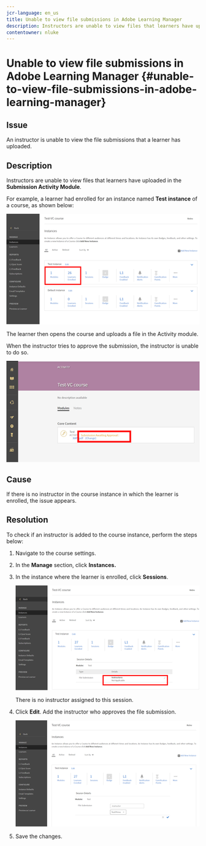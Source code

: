 ```yaml
---
jcr-language: en_us
title: Unable to view file submissions in Adobe Learning Manager
description: Instructors are unable to view files that learners have uploaded in the Submission Activity Module.
contentowner: nluke
---
```



# Unable to view file submissions in Adobe Learning Manager {#unable-to-view-file-submissions-in-adobe-learning-manager}

## Issue 

An instructor is unable to view the file submissions that a learner has uploaded.

## Description 

Instructors are unable to view files that learners have uploaded in the **Submission Activity Module**.

For example, a learner had enrolled for an instance named **Test instance** of a course, as shown below:

![](assets/test-instance.png)

The learner then opens the course and uploads a file in the Activity module.

When the instructor tries to approve the submission, the instructor is unable to do so.

![](assets/activity.png) 

## Cause 

If there is no instructor in the course instance in which the learner is enrolled, the issue appears.

## Resolution

To check if an instructor is added to the course instance, perform the steps below:

1. Navigate to the course settings.
1. In the **Manage** section, click **Instances.**
1. In the instance where the learner is enrolled, click **Sessions**.

   ![](assets/check-instructor.png)

   There is no instructor assigned to this session.

1. Click **Edit**. Add the instructor who approves the file submission.

   ![](assets/assign-instructor.png)

1. Save the changes.

